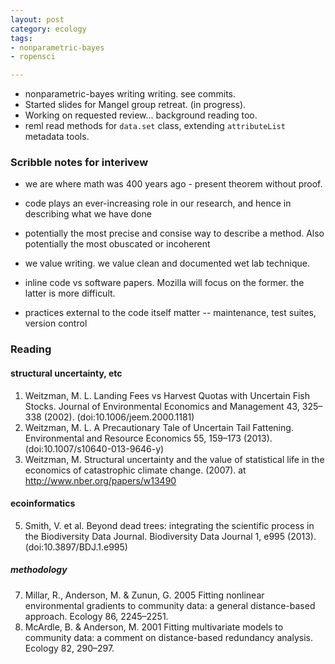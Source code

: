 ```yaml
---
layout: post
category: ecology
tags:
- nonparametric-bayes
- ropensci

---
```



- nonparametric-bayes writing writing. see commits.
- Started slides for Mangel group retreat. (in progress).
- Working on requested review... background reading too.
- reml read methods for `data.set` class, extending `attributeList` metadata tools.  


### Scribble notes for interivew

- we are where math was 400 years ago - present theorem without proof.  
- code plays an ever-increasing role in our research, and hence in describing what we have done
- potentially the most precise and consise way to describe a method.  Also potentially the most obuscated or incoherent 
- we value writing. we value clean and documented wet lab technique.  

- inline code vs software papers.  Mozilla will focus on the former. the latter is more difficult. 
- practices external to the code itself matter -- maintenance, test suites, version control

### Reading



#### structural uncertainty, etc 

1. Weitzman, M. L. Landing Fees vs Harvest Quotas with Uncertain Fish Stocks. Journal of Environmental Economics and Management 43, 325–338 (2002). (doi:10.1006/jeem.2000.1181)
3. Weitzman, M. L. A Precautionary Tale of Uncertain Tail Fattening. Environmental and Resource Economics 55, 159–173 (2013). (doi:10.1007/s10640-013-9646-y)
4. Weitzman, M. Structural uncertainty and the value of statistical life in the economics of catastrophic climate change. (2007). at <http://www.nber.org/papers/w13490>

#### ecoinformatics

5. Smith, V. et al. Beyond dead trees: integrating the scientific process in the Biodiversity Data Journal. Biodiversity Data Journal 1, e995 (2013). (doi:10.3897/BDJ.1.e995)

##### methodology

7. Millar, R., Anderson, M. & Zunun, G. 2005 Fitting nonlinear environmental gradients to community data: a general distance-based approach. Ecology 86, 2245–2251. 
8. McArdle, B. & Anderson, M. 2001 Fitting multivariate models to community data: a comment on distance-based redundancy analysis. Ecology 82, 290–297. 
